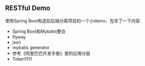 ## RESTful Demo
使用Spring Boot构造前后端分离项目的一个小demo，包含了一下内容

- Spring Boot和Mybatis整合
- flyway
- json
- mybatis generator
- 参考《阿里巴巴开发手册》里的应用分层
- Token1111